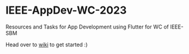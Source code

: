 # IEEE-AppDev-WC-2023

Resources and Tasks for App Development using Flutter for WC of IEEE-SBM

Head over to [wiki](https://github.com/geekyprawins/IEEE-AppDev-WC-2023/wiki) to get started :)
